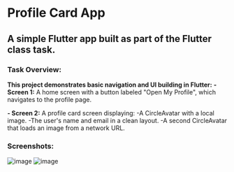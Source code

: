 # Profile Card App
## A simple Flutter app built as part of the Flutter class task.


### Task Overview:
**This project demonstrates basic navigation and UI building in Flutter:**
**- Screen 1:**
A home screen with a button labeled "Open My Profile", which navigates to the profile page.

**- Screen 2:**
A profile card screen displaying:
  -A CircleAvatar with a local image.
  -The user's name and email in a clean layout.
  -A second CircleAvatar that loads an image from a network URL.


### Screenshots:
![image](https://github.com/user-attachments/assets/f75cc9f2-382c-49e8-9191-439b1e7ddb35) ![image](https://github.com/user-attachments/assets/7f8de5ff-977f-43cf-8594-153e24aa8af8)
